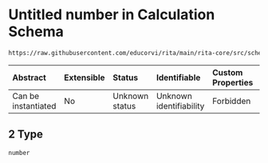 # Untitled number in Calculation Schema

```txt
https://raw.githubusercontent.com/educorvi/rita/main/rita-core/src/schema/calculation.json#/properties/arguments/items/oneOf/2
```



| Abstract            | Extensible | Status         | Identifiable            | Custom Properties | Additional Properties | Access Restrictions | Defined In                                                                     |
| :------------------ | :--------- | :------------- | :---------------------- | :---------------- | :-------------------- | :------------------ | :----------------------------------------------------------------------------- |
| Can be instantiated | No         | Unknown status | Unknown identifiability | Forbidden         | Allowed               | none                | [calculation.json\*](../../src/schema/calculation.json "open original schema") |

## 2 Type

`number`
